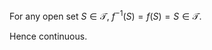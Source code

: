 For any open set $`S \in \mathcal{T}`$, $`f^{-1}(S) = f(S) = S \in \mathcal{T}`$.

Hence continuous.
